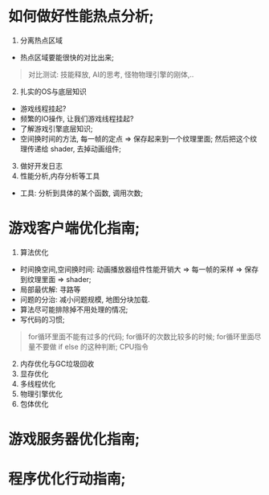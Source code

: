 # 如何做好性能热点分析;
1. 分离热点区域  
- 热点区域要能很快的对比出来;
> 对比测试: 技能释放, AI的思考, 怪物物理引擎的刚体,..

2. 扎实的OS与底层知识
- 游戏线程挂起? 
- 频繁的IO操作, 让我们游戏线程挂起?  
- 了解游戏引擎底层知识;
- 空间换时间的方法, 每一帧的定点 => 保存起来到一个纹理里面; 然后把这个纹理传递给 shader, 去掉动画组件; 

3. 做好开发日志
4. 性能分析,内存分析等工具
- 工具: 分析到具体的某个函数, 调用次数; 

# 游戏客户端优化指南;
1. 算法优化  
- 时间换空间,空间换时间: 动画播放器组件性能开销大 => 每一帧的采样 => 保存到纹理里面 => shader;
- 局部最优解: 寻路等
- 问题的分治: 减小问题规模, 地图分块加载.
- 算法尽可能排除掉不用处理的情况;
- 写代码的习惯;
> for循环里面不能有过多的代码; for循环的次数比较多的时候;
> for循环里面尽量不要做 if else 的这种判断; CPU指令
2. 内存优化与GC垃圾回收
3. 显存优化
4. 多线程优化
5. 物理引擎优化
6. 包体优化
# 游戏服务器优化指南;
# 程序优化行动指南;